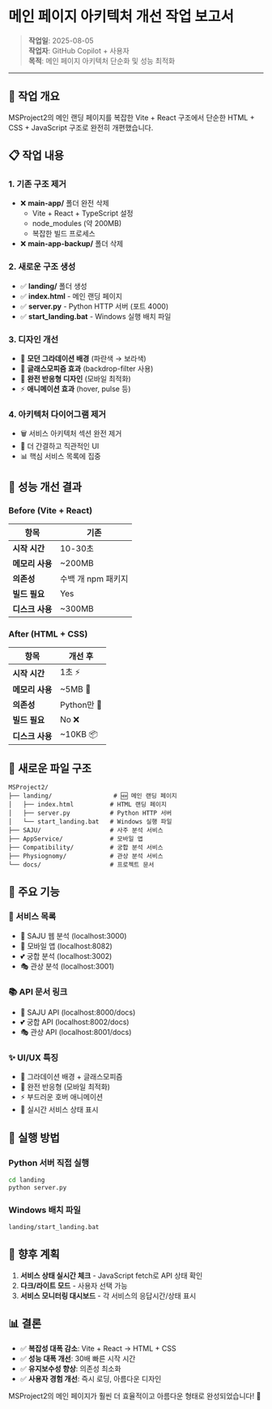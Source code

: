 # 메인 페이지 아키텍처 개선 작업 보고서

> **작업일**: 2025-08-05  
> **작업자**: GitHub Copilot + 사용자  
> **목적**: 메인 페이지 아키텍처 단순화 및 성능 최적화

---

## 🎯 작업 개요

MSProject2의 메인 랜딩 페이지를 복잡한 Vite + React 구조에서 단순한 HTML + CSS + JavaScript 구조로 완전히 개편했습니다.

## 📋 작업 내용

### 1. 기존 구조 제거

- ❌ **main-app/** 폴더 완전 삭제
  - Vite + React + TypeScript 설정
  - node_modules (약 200MB)
  - 복잡한 빌드 프로세스
- ❌ **main-app-backup/** 폴더 삭제

### 2. 새로운 구조 생성

- ✅ **landing/** 폴더 생성
- ✅ **index.html** - 메인 랜딩 페이지
- ✅ **server.py** - Python HTTP 서버 (포트 4000)
- ✅ **start_landing.bat** - Windows 실행 배치 파일

### 3. 디자인 개선

- 🎨 **모던 그라데이션 배경** (파란색 → 보라색)
- 🔮 **글래스모피즘 효과** (backdrop-filter 사용)
- 📱 **완전 반응형 디자인** (모바일 최적화)
- ⚡ **애니메이션 효과** (hover, pulse 등)

### 4. 아키텍처 다이어그램 제거

- 🗑️ 서비스 아키텍처 섹션 완전 제거
- 🎯 더 간결하고 직관적인 UI
- 📊 핵심 서비스 목록에 집중

## 🚀 성능 개선 결과

### Before (Vite + React)

| 항목            | 기존               |
| --------------- | ------------------ |
| **시작 시간**   | 10-30초            |
| **메모리 사용** | ~200MB             |
| **의존성**      | 수백 개 npm 패키지 |
| **빌드 필요**   | Yes                |
| **디스크 사용** | ~300MB             |

### After (HTML + CSS)

| 항목            | 개선 후     |
| --------------- | ----------- |
| **시작 시간**   | 1초 ⚡      |
| **메모리 사용** | ~5MB 💾     |
| **의존성**      | Python만 🐍 |
| **빌드 필요**   | No ❌       |
| **디스크 사용** | ~10KB 📦    |

## 📁 새로운 파일 구조

```
MSProject2/
├── landing/                 # 🆕 메인 랜딩 페이지
│   ├── index.html          # HTML 랜딩 페이지
│   ├── server.py           # Python HTTP 서버
│   └── start_landing.bat   # Windows 실행 파일
├── SAJU/                   # 사주 분석 서비스
├── AppService/             # 모바일 앱
├── Compatibility/          # 궁합 분석 서비스
├── Physiognomy/            # 관상 분석 서비스
└── docs/                   # 프로젝트 문서
```

## 🌟 주요 기능

### 🎯 서비스 목록

- 🔮 SAJU 웹 분석 (localhost:3000)
- 📱 모바일 앱 (localhost:8082)
- 💕 궁합 분석 (localhost:3002)
- 🎭 관상 분석 (localhost:3001)

### 📚 API 문서 링크

- 🔮 SAJU API (localhost:8000/docs)
- 💕 궁합 API (localhost:8002/docs)
- 🎭 관상 API (localhost:8001/docs)

### ✨ UI/UX 특징

- 🎨 그라데이션 배경 + 글래스모피즘
- 📱 완전 반응형 (모바일 최적화)
- ⚡ 부드러운 호버 애니메이션
- 🔴 실시간 서비스 상태 표시

## 🚀 실행 방법

### Python 서버 직접 실행

```bash
cd landing
python server.py
```

### Windows 배치 파일

```bash
landing/start_landing.bat
```

## 🎯 향후 계획

1. **서비스 상태 실시간 체크** - JavaScript fetch로 API 상태 확인
2. **다크/라이트 모드** - 사용자 선택 가능
3. **서비스 모니터링 대시보드** - 각 서비스의 응답시간/상태 표시

## 📊 결론

- ✅ **복잡성 대폭 감소**: Vite + React → HTML + CSS
- ✅ **성능 대폭 개선**: 30배 빠른 시작 시간
- ✅ **유지보수성 향상**: 의존성 최소화
- ✅ **사용자 경험 개선**: 즉시 로딩, 아름다운 디자인

MSProject2의 메인 페이지가 훨씬 더 효율적이고 아름다운 형태로 완성되었습니다! 🎉
